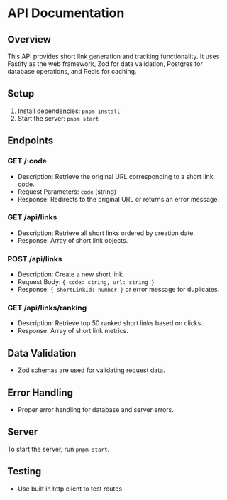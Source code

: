 # API Documentation

## Overview

This API provides short link generation and tracking functionality. It uses Fastify as the web framework, Zod for data validation, Postgres for database operations, and Redis for caching.

## Setup

1. Install dependencies: `pnpm install`
2. Start the server: `pnpm start`

## Endpoints

### GET /:code

- Description: Retrieve the original URL corresponding to a short link code.
- Request Parameters: `code` (string)
- Response: Redirects to the original URL or returns an error message.

### GET /api/links

- Description: Retrieve all short links ordered by creation date.
- Response: Array of short link objects.

### POST /api/links

- Description: Create a new short link.
- Request Body: `{ code: string, url: string }`
- Response: `{ shortLinkId: number }` or error message for duplicates.

### GET /api/links/ranking

- Description: Retrieve top 50 ranked short links based on clicks.
- Response: Array of short link metrics.

## Data Validation

- Zod schemas are used for validating request data.

## Error Handling

- Proper error handling for database and server errors.

## Server

To start the server, run `pnpm start`.

## Testing

- Use built in http client to test routes

